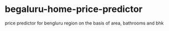 # begaluru-home-price-predictor
price predictor for bengluru region on the basis of area, bathrooms and bhk 
